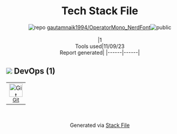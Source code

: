 <!--
--- Readme.md Snippet without images Start ---
## Tech Stack
gautamnaik1994/OperatorMono_NerdFont is built on the following main stack:

Full tech stack [here](/techstack.md)
--- Readme.md Snippet without images End ---

--- Readme.md Snippet with images Start ---
## Tech Stack
gautamnaik1994/OperatorMono_NerdFont is built on the following main stack:

Full tech stack [here](/techstack.md)
--- Readme.md Snippet with images End ---
-->
<div align="center">

# Tech Stack File
![](https://img.stackshare.io/repo.svg "repo") [gautamnaik1994/OperatorMono_NerdFont](https://github.com/gautamnaik1994/OperatorMono_NerdFont)![](https://img.stackshare.io/public_badge.svg "public")
<br/><br/>
|1<br/>Tools used|11/09/23 <br/>Report generated|
|------|------|
</div>

## <img src='https://img.stackshare.io/devops.svg'/> DevOps (1)
<table><tr>
  <td align='center'>
  <img width='36' height='36' src='https://img.stackshare.io/service/1046/git.png' alt='Git'>
  <br>
  <sub><a href="http://git-scm.com/">Git</a></sub>
  <br>
  <sub></sub>
</td>

</tr>
</table>

<br/>
<div align='center'>

Generated via [Stack File](https://github.com/apps/stack-file)
